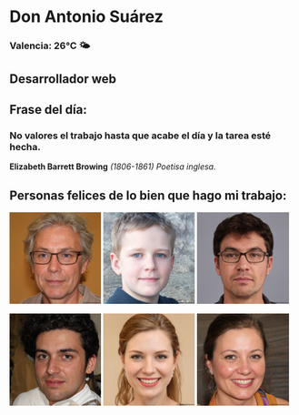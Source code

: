 # Don Antonio Suárez
### Valencia:  26°C 🌤️
## Desarrollador web
## Frase del día:
<!-- START QUOTE -->
### No valores el trabajo hasta que acabe el día y la tarea esté hecha.
**Elizabeth Barrett Browing** *(1806-1861) Poetisa inglesa.*
<!-- END QUOTE -->






## Personas felices de lo bien que hago mi trabajo:

<p float="left">
  <img src="src/image_0.png" width="32%" />
  <img src="src/image_1.png" width="32%" /> 
  <img src="src/image_2.png" width="32%" />
</p>
<p float="left">
  <img src="src/image_3.png" width="32%" />
  <img src="src/image_4.png" width="32%" /> 
  <img src="src/image_5.png" width="32%" />
</p>
